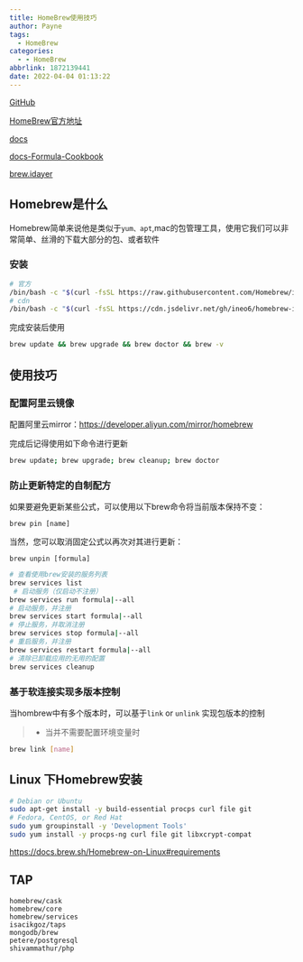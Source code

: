 ```yaml
---
title: HomeBrew使用技巧
author: Payne
tags:
  - HomeBrew
categories:
  - - HomeBrew
abbrlink: 1872139441
date: 2022-04-04 01:13:22
---
```


[GitHub](https://github.com/Homebrew/brew)

[HomeBrew官方地址](https://brew.sh/)

[docs](https://docs.brew.sh/)

[docs-Formula-Cookbook](https://docs.brew.sh/Formula-Cookbook#homebrew-terminology)

[brew.idayer](https://brew.idayer.com/)

## Homebrew是什么

Homebrew简单来说他是类似于`yum、apt`,mac的包管理工具，使用它我们可以非常简单、丝滑的下载大部分的包、或者软件

### 安装

```bash
# 官方
/bin/bash -c "$(curl -fsSL https://raw.githubusercontent.com/Homebrew/install/HEAD/install.sh)"
# cdn
/bin/bash -c "$(curl -fsSL https://cdn.jsdelivr.net/gh/ineo6/homebrew-install/install.sh)"
```

完成安装后使用

```bash
brew update && brew upgrade && brew doctor && brew -v
```



## 使用技巧

### 配置阿里云镜像

配置阿里云mirror：https://developer.aliyun.com/mirror/homebrew

完成后记得使用如下命令进行更新

```bash
brew update; brew upgrade; brew cleanup; brew doctor
```



### 防止更新特定的自制配方

如果要避免更新某些公式，可以使用以下brew命令将当前版本保持不变：

```
brew pin [name]
```

当然，您可以取消固定公式以再次对其进行更新：

```
brew unpin [formula]
```



```bash
# 查看使用brew安装的服务列表
brew services list
 # 启动服务（仅启动不注册）
brew services run formula|--all
# 启动服务，并注册
brew services start formula|--all
# 停止服务，并取消注册
brew services stop formula|--all
# 重启服务，并注册
brew services restart formula|--all
# 清除已卸载应用的无用的配置
brew services cleanup  
```



### 基于软连接实现多版本控制

当hombrew中有多个版本时，可以基于`link` or `unlink` 实现包版本的控制

> * 当并不需要配置环境变量时

```bash
brew link [name]
```





## Linux 下Homebrew安装

```bash
# Debian or Ubuntu
sudo apt-get install -y build-essential procps curl file git
# Fedora, CentOS, or Red Hat
sudo yum groupinstall -y 'Development Tools'
sudo yum install -y procps-ng curl file git libxcrypt-compat
```



https://docs.brew.sh/Homebrew-on-Linux#requirements



## TAP

```
homebrew/cask
homebrew/core
homebrew/services
isacikgoz/taps
mongodb/brew
petere/postgresql
shivammathur/php
```


